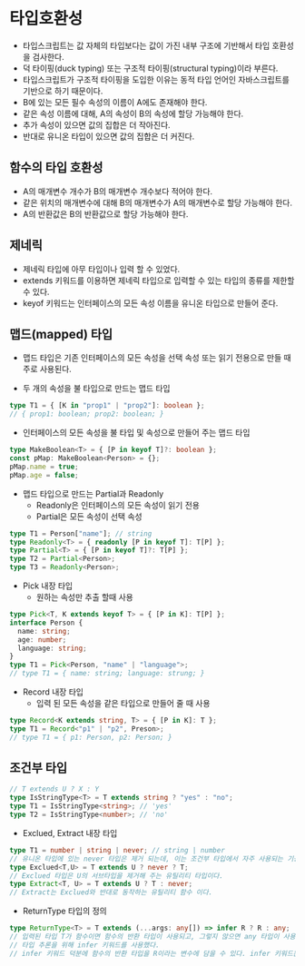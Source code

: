 # 타입호환성

- 타입스크립트는 값 자체의 타입보다는 값이 가진 내부 구조에 기반해서 타입 호환성을 검사한다.
- 덕 타이핑(duck typing) 또는 구조적 타이핑(structural typing)이라 부른다.
- 타입스크립트가 구조적 타이핑을 도입한 이유는 동적 타입 언어인 자바스크립트를 기반으로 하기 때문이다.
- B에 있는 모든 필수 속성의 이름이 A에도 존재해야 한다.
- 같은 속성 이름에 대해, A의 속성이 B의 속성에 할당 가능해야 한다.
- 추가 속성이 있으면 값의 집합은 더 작아진다.
- 반대로 유니온 타입이 있으면 값의 집합은 더 커진다.

## 함수의 타입 호환성

- A의 매개변수 개수가 B의 매개변수 개수보다 적어야 한다.
- 같은 위치의 매개변수에 대해 B의 매개변수가 A의 매개변수로 할당 가능해야 한다.
- A의 반환값은 B의 반환값으로 할당 가능해야 한다.

## 제네릭

- 제네릭 타입에 아무 타입이나 입력 할 수 있었다.
- extends 키워드를 이용하면 제네릭 타입으로 입력할 수 있는 타입의 종류를 제한할 수 있다.
- keyof 키워드는 인터페이스의 모든 속성 이름을 유니온 타입으로 만들어 준다.

## 맵드(mapped) 타입

- 맵드 타입은 기존 인터페이스의 모든 속성을 선택 속성 또는 읽기 전용으로 만들 때 주로 사용된다.

- 두 개의 속성을 불 타입으로 만드는 맵드 타입

```typescript
type T1 = { [K in "prop1" | "prop2"]: boolean };
// { prop1: boolean; prop2: boolean; }
```

- 인터페이스의 모든 속성을 불 타입 및 속성으로 만들어 주는 맵드 타입

```typescript
type MakeBoolean<T> = { [P in keyof T]?: boolean };
const pMap: MakeBoolean<Person> = {};
pMap.name = true;
pMap.age = false;
```

- 맵드 타입으로 만드는 Partial과 Readonly
  - Readonly은 인터페이스의 모든 속성이 읽기 전용
  - Partial은 모든 속성이 선택 속성

```typescript
type T1 = Person["name"]; // string
type Readonly<T> = { readonly [P in keyof T]: T[P] };
type Partial<T> = { [P in keyof T]?: T[P] };
type T2 = Partial<Person>;
type T3 = Readonly<Person>;
```

- Pick 내장 타입
  - 원하는 속성만 추출 할때 사용

```typescript
type Pick<T, K extends keyof T> = { [P in K]: T[P] };
interface Person {
  name: string;
  age: number;
  language: string;
}
type T1 = Pick<Person, "name" | "language">;
// type T1 = { name: string; language: strung; }
```

- Record 내장 타입
  - 입력 된 모든 속성을 같은 타입으로 만들어 줄 때 사용

```typescript
type Record<K extends string, T> = { [P in K]: T };
type T1 = Record<"p1" | "p2", Preson>;
// type T1 = { p1: Person, p2: Person; }
```

## 조건부 타입

```typescript
// T extends U ? X : Y
type IsStringType<T> = T extends string ? "yes" : "no";
type T1 = IsStringType<string>; // 'yes'
type T2 = IsStringType<number>; // 'no'
```

- Exclued, Extract 내장 타입

```typescript
type T1 = number | string | never; // string | number
// 유니온 타입에 있는 never 타입은 제거 되는데, 이는 조건부 타입에서 자주 사용되는 기능이다.
type Exclued<T,U> = T extends U ? never ? T;
// Exclued 타입은 U의 서브타입을 제거해 주는 유틸리티 타입이다.
type Extract<T, U> = T extends U ? T : never;
// Extract는 Exclued와 반대로 동작하는 유틸리티 함수 이다.
```

- ReturnType 타입의 정의

```typescript
type ReturnType<T> = T extends (...args: any[]) => infer R ? R : any;
// 입력된 타입 T가 함수이면 함수의 반환 타입이 사용되고, 그렇지 않으면 any 타입이 사용된다.
// 타입 추론을 위해 infer 키워드를 사용했다.
// infer 키워드 덕분에 함수의 반환 타입을 R이라는 변수에 담을 수 있다. infer 키워드는 조건부 타입을 정의할 때 extends 키워드 뒤에 사용된다.
```
